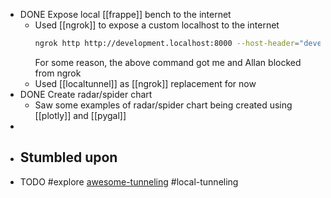 - DONE Expose local [[frappe]] bench to the internet
	- Used [[ngrok]] to expose a custom localhost to the internet
	  ```bash
	  ngrok http http://development.localhost:8000 --host-header="development.localhost:8000"
	  ```
	  For some reason, the above command got me and Allan blocked from ngrok
	- Used [[localtunnel]] as [[ngrok]] replacement for now
- DONE Create radar/spider chart
	- Saw some examples of radar/spider chart being created using [[plotly]] and [[pygal]]
-
- ## Stumbled upon
- TODO #explore [awesome-tunneling](https://github.com/anderspitman/awesome-tunneling) #local-tunneling